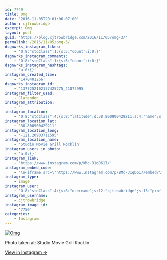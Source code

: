```yaml
---
id: 7749
title: Omg
date: '2016-11-05T20:01:06-07:00'
author: cjtrowbridge
excerpt: Omg
layout: post
guid: 'https://blog.cjtrowbridge.com/2016/11/05/omg-3/'
permalink: /2016/11/05/omg-3/
dsgnwrks_instagram_likes:
    - 'O:8:"stdClass":1:{s:5:"count";i:0;}'
dsgnwrks_instagram_comments:
    - 'O:8:"stdClass":1:{s:5:"count";i:0;}'
dsgnwrks_instagram_hashtags:
    - 'a:0:{}'
instagram_created_time:
    - '1478401266'
dsgnwrks_instagram_id:
    - '1377252102137425275_41872995'
instagram_filter_used:
    - Clarendon
instagram_attribution:
    - ''
instagram_location:
    - 'O:8:"stdClass":4:{s:8:"latitude";d:38.800900429211;s:4:"name";s:26:"Studio Movie Grill Rocklin";s:9:"longitude";d:-121.20903711595;s:2:"id";i:515163015;}'
instagram_location_lat:
    - '38.800900429211'
instagram_location_long:
    - '-121.20903711595'
instagram_location_name:
    - 'Studio Movie Grill Rocklin'
instagram_users_in_photo:
    - 'a:0:{}'
instagram_link:
    - 'https://www.instagram.com/p/BMc-31qD617/'
instagram_embed_code:
    - "\n<iframe src=\"https://www.instagram.com/p/BMc-31qD617/embed/\" width=\"612\" height=\"710\" frameborder=\"0\" scrolling=\"no\" allowtransparency=\"true\" class=\"insta-image-embed\"></iframe>\n"
instagram_type:
    - image
instagram_user:
    - 'O:8:"stdClass":4:{s:8:"username";s:12:"cjtrowbridge";s:15:"profile_picture";s:96:"https://scontent.cdninstagram.com/t51.2885-19/s150x150/13724650_1188772791164794_142557231_a.jpg";s:2:"id";s:8:"41872995";s:9:"full_name";s:13:"CJ Trowbridge";}'
instagram_username:
    - cjtrowbridge
instagram_image_id:
    - '7750'
categories:
    - Instagram
---
```


[![Omg](https://blog.cjtrowbridge.com/wp-content/uploads/2016/11/1478401266-1-1.jpg)](https://www.instagram.com/p/BMc-31qD617/)

Photo taken at: Studio Movie Grill Rocklin

[View in Instagram ⇒](https://www.instagram.com/p/BMc-31qD617/)